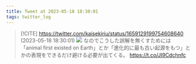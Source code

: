 ```yaml
---
title: Tweet at 2023-05-18 18:30:01
tags: twitter_log
---
```


> [!CITE] https://twitter.com/kaisekiriu/status/1659129199754608640 (2023-05-18 18:30:01)
> ![](https://twitter.com/kaisekiriu/status/1659129199754608640)
> なのでこうした誤解を無くすためには「animal first existed on Earth」とか「進化的に最も古い起源をもつ」とかの表現をできるだけ避ける必要が出てくる。
> https://t.co/JI9Cdchnfc
